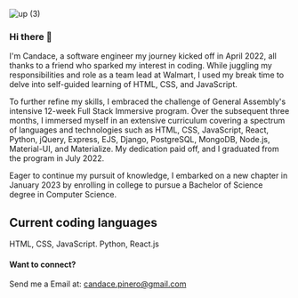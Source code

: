 ![up (3)](https://user-images.githubusercontent.com/103546768/167696854-9f026584-2642-47df-8eeb-e38ff91590c1.png)



### Hi there 👋


I'm Candace, a software engineer my journey kicked off in April 2022, all thanks to a friend who sparked my interest in coding. While juggling my responsibilities and role as a team lead at Walmart, I used my break time to delve into self-guided learning of HTML, CSS, and JavaScript. 

To further refine my skills, I embraced the challenge of General Assembly's intensive 12-week Full Stack Immersive program. Over the subsequent three months, I immersed myself in an extensive curriculum covering a spectrum of languages and technologies such as HTML, CSS, JavaScript, React, Python, jQuery, Express, EJS, Django, PostgreSQL, MongoDB, Node.js, Material-UI, and Materialize. My dedication paid off, and I graduated from the program in July 2022. 

Eager to continue my pursuit of knowledge, I embarked on a new chapter in January 2023 by enrolling in college to pursue a Bachelor of Science degree in Computer Science.  


## Current coding languages
 HTML,
 CSS,
 JavaScript.
 Python,
 React.js
 

#### Want to connect?
Send me a Email at: [candace.pinero@gmail.com](mailto:candace.pinero@gmail.com) 
 
<!--
**candacepinero/candacepinero** is a ✨ _special_ ✨ repository because its `README.md` (this file) appears on your GitHub profile.

Here are some ideas to get you started:

- 🔭 I’m currently working on ...Find a friend project for GA
- 🌱 I’m currently learning ... HTML, CSS, and JAVASCRIPT
- 💬 Ask me about ... 
- 📫 How to reach me: ...
- 😄 Pronouns: ...
- ⚡ Fun fact: ...
-->

